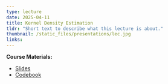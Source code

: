```yaml
---
type: lecture
date: 2025-04-11
title: Kernel Density Estimation
tldr: "Short text to describe what this lecture is about."
thumbnail: /static_files/presentations/lec.jpg
links: 
---
```

**Course Materials:**
- [Slides](https://ml-graph.github.io/spring-2025/static_files/presentations/2-Gen-Kernel.pdf)
- [Codebook](https://ml-graph.github.io/spring-2025/static_files/codes/2-Gen-Kernel.ipynb)

